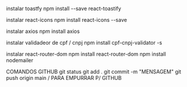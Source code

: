 instalar toastfy
npm install --save react-toastify

instalar react-icons
npm install react-icons --save

instalar axios
npm install axios

instalar validadeor de cpf / cnpj
npm install cpf-cnpj-validator -s

instalar react-router-dom
npm install react-router-dom
npm install nodemailer

COMANDOS GITHUB
git status
git add .
git commit -m "MENSAGEM"
git push origin main / PARA EMPURRAR P/ GITHUB
